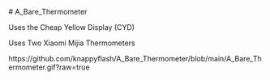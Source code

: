 <P># A_Bare_Thermometer</P>
<P>Uses the Cheap Yellow Display (CYD)</P>
<P>Uses Two Xiaomi Mijia Thermometers</P>
https://github.com/knappyflash/A_Bare_Thermometer/blob/main/A_Bare_Thermometer.gif?raw=true
